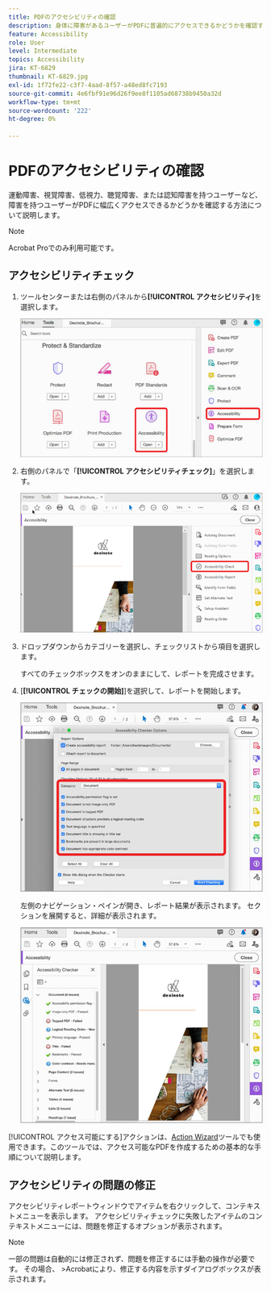 ```yaml
---
title: PDFのアクセシビリティの確認
description: 身体に障害があるユーザーがPDFに普遍的にアクセスできるかどうかを確認する方法について説明します
feature: Accessibility
role: User
level: Intermediate
topics: Accessibility
jira: KT-6829
thumbnail: KT-6829.jpg
exl-id: 1f72fe22-c3f7-4aad-8f57-a48ed8fc7193
source-git-commit: 4e6fbf91e96d26f9ee8f1105ad68738b9450a32d
workflow-type: tm+mt
source-wordcount: '222'
ht-degree: 0%

---
```


# PDFのアクセシビリティの確認

運動障害、視覚障害、低視力、聴覚障害、または認知障害を持つユーザーなど、障害を持つユーザーがPDFに幅広くアクセスできるかどうかを確認する方法について説明します。

>[!NOTE]
>
>Acrobat Proでのみ利用可能です。

## アクセシビリティチェック

1. ツールセンターまたは右側のパネルから&#x200B;**[!UICONTROL アクセシビリティ]**&#x200B;を選択します。

   ![アクセシビリティの手順1](../assets/Accessibility_1.png)

1. 右側のパネルで「**[!UICONTROL アクセシビリティチェック]**」を選択します。

   ![アクセシビリティステップ2](../assets/Accessibility_2.png)

1. ドロップダウンからカテゴリーを選択し、チェックリストから項目を選択します。

   すべてのチェックボックスをオンのままにして、レポートを完成させます。

1. [**[!UICONTROL チェックの開始]**]を選択して、レポートを開始します。

   ![アクセシビリティの手順3](../assets/Accessibility_3.png)

   左側のナビゲーション・ペインが開き、レポート結果が表示されます。 セクションを展開すると、詳細が表示されます。

   ![アクセシビリティステップ4](../assets/Accessibility_4.png)

[!UICONTROL アクセス可能にする]アクションは、[Action Wizard](https://experienceleague.adobe.com/docs/document-cloud-learn/acrobat-learning/advanced-tasks/action.html)ツールでも使用できます。このツールでは、アクセス可能なPDFを作成するための基本的な手順について説明します。

## アクセシビリティの問題の修正

アクセシビリティレポートウィンドウでアイテムを右クリックして、コンテキストメニューを表示します。 アクセシビリティチェックに失敗したアイテムのコンテキストメニューには、問題を修正するオプションが表示されます。

>[!NOTE]
>
>一部の問題は自動的には修正されず、問題を修正するには手動の操作が必要です。 その場合、 >Acrobatにより、修正する内容を示すダイアログボックスが表示されます。